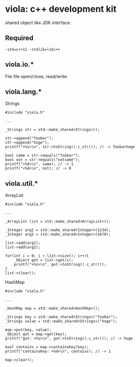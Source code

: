 # viola: c++ development kit
shared object like JDK interface.

## Required
```
-std=c++11 -stdlib=libc++
```

## viola.io.*

File
file open/close, read/write.

## viola.lang.*

Strings
```
#include "viola.h"

...

_Strings str = std::make_shared<Strings>();

str->append("foobar");
str->append("hoge");
printf("<%s>\n", str->toString().c_str()); // -> foobarhoge

bool same = str->equals("foobar");
bool not = str->equals("notsame");
printf("<%d>\n", same); // -> 1
printf("<%d>\n", not); // -> 0
```

## viola.util.*

ArrayList
```
#include "viola.h"

...

_ArrayList list = std::make_shared<ArrayList>();

_Integer arg1 = std::make_shared<Integer>(1234);
_Integer arg2 = std::make_shared<Integer>(5678);

list->add(arg1);
list->add(arg2);

for(int i = 0; i < list->size(); i++){
	_Object got = list->get(i);
	printf("<%s>\n", got->toString().c_str());
}
list->clear();
```

HashMap
```
#include "viola.h"

...

_HashMap map = std::make_shared<HashMap>();

_Strings key = std::make_shared<Strings>("foobar");
_Strings value = std::make_shared<Strings>("hoge");

map->put(key, value);
_Object got = map->get(key);
printf("got: <%s>\n", got->toString().c_str()); // -> hoge

bool contains = map->containsKey(key);
printf("containsKey: <%d>\n", contains); // -> 1

map->clear();
```
